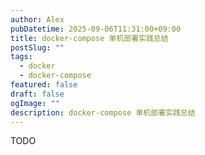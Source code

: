 ```yaml
---
author: Alex
pubDatetime: 2025-09-06T11:31:00+09:00
title: docker-compose 单机部署实践总结
postSlug: ""
tags:
  - docker
  - docker-compose
featured: false
draft: false
ogImage: ""
description: docker-compose 单机部署实践总结
---
```


TODO
